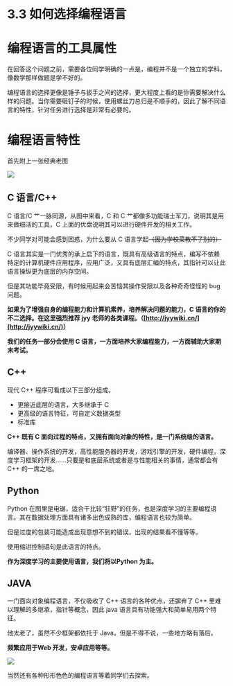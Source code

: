 # 3.3 如何选择编程语言

# 编程语言的工具属性

在回答这个问题之前，需要各位同学明确的一点是，编程并不是一个独立的学科，像数学那样做题是学不好的。

编程语言的选择更像是锤子与扳手之间的选择，更大程度上看的是你需要解决什么样的问题。当你需要砸钉子的时候，使用螺丝刀总归是不顺手的，因此了解不同语言的特性，针对任务进行选择是非常有必要的。

# 编程语言特性

首先附上一张经典老图

![](https://hdu-cs-wiki.oss-cn-hangzhou.aliyuncs.com/boxcnW0YQY58RXhwdtRj5k6ndlc.jpeg)

## C 语言/C++

C 语言/C 艹一脉同源，从图中来看，C 和 C 艹都像多功能瑞士军刀，说明其是用来做细活的工具，C 上面的优盘说明其可以进行硬件开发的相关工作。

不少同学对可能会感到困惑，为什么要从 C 语言学起<del>（因为学校菜教不了别的）</del>

C 语言其实是一门优秀的承上启下的语言，既具有高级语言的特点，编写不依赖特定的计算机硬件应用程序，应用广泛，又具有底层汇编的特点，其指针可以让此语言操纵更为底层的内存空间。

但是其功能毕竟受限，有时候用起来会苦恼其操作受限以及各种奇奇怪怪的 bug 问题。

<strong>如果为了增强自身的编程能力和计算机素养，培养解决问题的能力，C 语言的你的不二选择。在这里强烈推荐 jyy 老师的各类课程。（</strong><strong>[http://jyywiki.cn/](http://jyywiki.cn/)</strong><strong>）</strong>

<strong>我们的任务一部分会使用 C 语言，一方面培养大家编程能力，一方面辅助大家期末考试。</strong>

## C++

现代 C++ 程序可看成以下三部分组成。

- 更接近底层的语言，大多继承于 C
- 更高级的语言特征，可自定义数据类型
- 标准库

<strong>C++ 既有 C 面向过程的特点，又拥有面向对象的特性，是一门系统级的语言。</strong>

编译器、操作系统的开发，高性能服务器的开发，游戏引擎的开发，硬件编程，深度学习框架的开发......只要是和底层系统或者是与性能相关的事情，通常都会有 C++ 的一席之地。

## Python

Python 在图里是电锯，适合干比较“狂野”的任务，也是深度学习的主要编程语言。其在数据处理方面具有诸多出色成熟的库，编程语言也较为简单。

但是过度的包装可能造成出现意想不到的错误，出现的结果看不懂等等。

使用缩进控制语句是此语言的特点。

<strong>作为深度学习的主要使用语言，我们将以</strong><strong>P</strong><strong>ython 为主。</strong>

## JAVA

一门面向对象编程语言，不仅吸收了 C++ 语言的各种优点，还摒弃了 C++ 里难以理解的多继承，指针等概念，因此 java 语言具有功能强大和简单易用两个特征。

他太老了，虽然不少框架都依托于 Java，但是不得不说，一些地方略有落后。

<strong>频繁应用于</strong><strong>W</strong><strong>eb 开发，安卓应用等等。</strong>

![](https://hdu-cs-wiki.oss-cn-hangzhou.aliyuncs.com/boxcnPv2FcyQxGLjYHThSaJNwRf.jpeg)

当然还有各种形形色色的编程语言等着同学们去探索。
